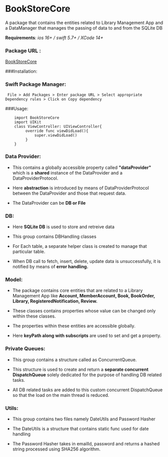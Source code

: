 # BookStoreCore
A package that contains the entities related to Library Management App and a DataManager that manages the passing of data to and from the SQLite DB 

**Requirements**:  *ios 16+ / swift 5.7+ / XCode 14+*   

### Package URL : 
[BookStoreCore](https://zrepository.zoho.com/zohocorp/user/Sangavi/BookStoreCore.git)

###Installation: 
### Swift Package Manager:  
```
 File > Add Packages > Enter package URL > Select appropriate Dependency rules > Click on Copy dependency

```

###Usage:
``` 
    import BookStoreCore 
    import UIKit  
    class ViewController: UIViewController{ 
         override func viewDidLoad(){  
             super.viewDidLoad() 
         } 
    } 
``` 

### Data Provider:  
- This contains a globally accessible property called **"dataProvider"** which is a **shared** instance of the DataProvider and a DataProviderProtocol.  

- Here **abstraction** is introduced by means of DataProviderProtocol between the DataProvider and those that request data. 

- The DataProvider can be **DB or File** 

### DB:  
- Here **SQLite DB** is used to store and retreive data  

- This group contains DBHandling classes  

- For Each table, a separate helper class is created to manage that particular table.  

- When DB call to fetch, insert, delete, update data is unsuccessfully, it is notified by means of **error handling.**

### Model:   
- The package contains core entities that are related to a Library Management App like **Account, MemberAccount, Book, BookOrder, Library, RegisteredNotification, Review.**
 
- These classes contains properties whose value can be changed only within these classes. 

- The properties within these entities are accessible globally.

- Here **keyPath along with subscripts** are used to set and get a property. 

### Private Queues: 
- This group contains a structure called as ConcurrentQueue. 

- This structure is used to create and return a **separate concurrent DispatchQueue** solely dedicated for the purpose of handling DB related tasks. 

- All DB related tasks are added to this custom concurrent DispatchQueue so that the load on the main thread is reduced. 

### Utils: 
- This group contains two files namely DateUtils and Password Hasher 

- The DateUtils is a structure that contains static func used for date handling 

- The Password Hasher takes in emailId, password and returns a hashed string processed using SHA256 algorithm.
